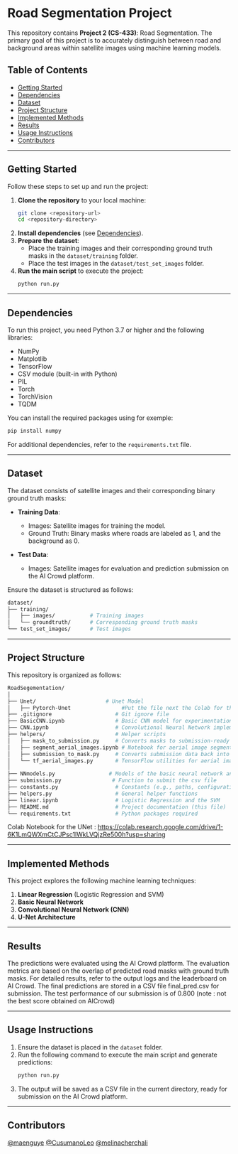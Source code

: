 # Road Segmentation Project

This repository contains **Project 2 (CS-433)**: Road Segmentation. The primary goal of this project is to accurately distinguish between road and background areas within satellite images using machine learning models.

## Table of Contents
- [Getting Started](#getting-started)
- [Dependencies](#dependencies)
- [Dataset](#dataset)
- [Project Structure](#project-structure)
- [Implemented Methods](#implemented-methods)
- [Results](#results)
- [Usage Instructions](#usage-instructions)
- [Contributors](#contributors)

---

## Getting Started
Follow these steps to set up and run the project:

1. **Clone the repository** to your local machine:
    ```bash
    git clone <repository-url>
    cd <repository-directory>
    ```
2. **Install dependencies** (see [Dependencies](#dependencies)).
3. **Prepare the dataset**:
    - Place the training images and their corresponding ground truth masks in the `dataset/training` folder.
    - Place the test images in the `dataset/test_set_images` folder.
4. **Run the main script** to execute the project:
    ```bash
    python run.py
    ```

---

## Dependencies
To run this project, you need Python 3.7 or higher and the following libraries:

- NumPy
- Matplotlib
- TensorFlow
- CSV module (built-in with Python)
- ⁠PIL
- Torch
- TorchVision
- TQDM

You can install the required packages using for exemple:
```bash
pip install numpy 
```
For additional dependencies, refer to the `requirements.txt` file.

---

## Dataset
The dataset consists of satellite images and their corresponding binary ground truth masks:

- **Training Data**:
  - Images: Satellite images for training the model.
  - Ground Truth: Binary masks where roads are labeled as 1, and the background as 0.

- **Test Data**:
  - Images: Satellite images for evaluation and prediction submission on the AI Crowd platform.

Ensure the dataset is structured as follows:

```bash
dataset/
├── training/
│   ├── images/           # Training images
│   └── groundtruth/      # Corresponding ground truth masks
└── test_set_images/      # Test images
```

---

## Project Structure
This repository is organized as follows:

```bash
RoadSegementation/
│
├── Unet/                      # Unet Model
│   ├── Pytorch-Unet                #Put the file next the Colab for the Unet to Work
├── .gitignore                    # Git ignore file
├── BasicCNN.ipynb                # Basic CNN model for experimentation
├── CNN.ipynb                     # Convolutional Neural Network implementation
├── helpers/                      # Helper scripts
│   ├── mask_to_submission.py     # Converts masks to submission-ready format
│   ├── segment_aerial_images.ipynb # Notebook for aerial image segmentation
│   ├── submission_to_mask.py     # Converts submission data back into mask format
│   └── tf_aerial_images.py       # TensorFlow utilities for aerial images
│
├── NNmodels.py                 # Models of the basic neural network and the convolutional
├── submission.py                # Function to submit the csv file 
├── constants.py                  # Constants (e.g., paths, configurations)
├── helpers.py                    # General helper functions 
├── linear.ipynb                  # Logistic Regression and the SVM
├── README.md                     # Project documentation (this file)
└── requirements.txt              # Python packages required
```
Colab Notebook for the UNet : https://colab.research.google.com/drive/1-6K1LmQWXmCtCJPsc1lWkLVQjzRe500h?usp=sharing

---

## Implemented Methods
This project explores the following machine learning techniques:

1. **Linear Regression** (Logistic Regression and SVM)
2. **Basic Neural Network**
3. **Convolutional Neural Network (CNN)**
4. **U-Net Architecture**

---

## Results
The predictions were evaluated using the AI Crowd platform. The evaluation metrics are based on the overlap of predicted road masks with ground truth masks. For detailed results, refer to the output logs and the leaderboard on AI Crowd. The final predictions are stored in a CSV file final_pred.csv for submission.
The test performance of our submission is of 0.800 (note : not the best score obtained on AICrowd)

---

## Usage Instructions
1. Ensure the dataset is placed in the `dataset` folder.
2. Run the following command to execute the main script and generate predictions:
    ```bash
    python run.py
    ```
3. The output will be saved as a CSV file in the current directory, ready for submission on the AI Crowd platform.

---

## Contributors

[@maenguye](https://github.com/maenguye)
[@CusumanoLeo](https://github.com/Cusumano) [@melinacherchali](https://github.com/melinacherchali) 


